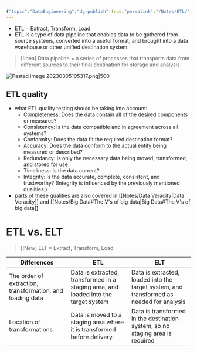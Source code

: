 ```yaml
---
{"topic":"DataEngineering","dg-publish":true,"permalink":"/Notes/ETL/","dgPassFrontmatter":true,"noteIcon":""}
---
```


- ETL = Extract, Transform, Load 
- ETL is a type of data pipeline that enables data to be gathered from source systems, converted into a useful format, and brought into a data warehouse or other unified destination system. 
 >[!Idea] Data pipeline = a series of processes that transports data from different sources to their final destination for storage and analysis



![Pasted image 20230305105317.png|500](/img/user/assets/images/Pasted%20image%2020230305105317.png)

## ETL quality
- what ETL quality testing should be taking into account:
	- Completeness: Does the data contain all of the desired components or measures?
	- Consistency: Is the data compatible and in agreement across all systems?
	- Conformity: Does the data fit the required destination format?
	- Accuracy: Does the data conform to the actual entity being measured or described?
	- Redundancy: Is only the necessary data being moved, transformed, and stored for use
	- Timeliness: Is the data current?
	- Integrity: Is the data accurate, complete, consistent, and trustworthy? (Integrity is influenced by the previously mentioned qualities.)
- parts of these qualities are also covered in [[Notes/Data Veracity\|Data Veracity]] and [[Notes/Big Data#The V's of big data\|Big Data#The V's of big data]]
# ETL vs. ELT
>[!New] ELT = Extract, Transform, Load

|**Differences**|**ETL**|**ELT**|
|---|---|---|
|The order of extraction, transformation, and loading data|Data is extracted, transformed in a staging area, and loaded into the target system|Data is extracted, loaded into the target system, and transformed as needed for analysis|
|Location of transformations|Data is moved to a staging area where it is transformed before delivery|Data is transformed in the destination system, so no staging area is required|



